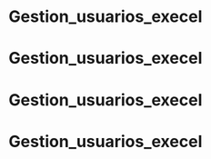 # Gestion_usuarios_execel
# Gestion_usuarios_execel
# Gestion_usuarios_execel
# Gestion_usuarios_execel
